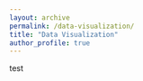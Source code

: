```yaml
---
layout: archive
permalink: /data-visualization/
title: "Data Visualization"
author_profile: true
---
```


test
